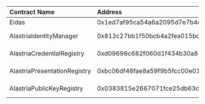 | Contract Name | Address | ABI |
| :------------ | :-------| :--- |
| Eidas | 0x1ed7af95ca54a6a2095d7e7b4df15261bb9508d4 | https://github.com/alastria/alastria-identity/blob/develop/contracts/abi/__contracts_libs_Eidas_sol_Eidas.abi |
| AlastriaIdentityManager | 0x812c27bb1f50bcb4a2fea015bd89c3691cd759a5 | https://github.com/alastria/alastria-identity/blob/develop/contracts/abi/__contracts_identityManager_AlastriaIdentityManager_sol_AlastriaIdentityManager.abi |
| AlastriaCredentialRegistry | 0xd09698c682f060d1f434b30a8438245371d124e2 | https://github.com/alastria/alastria-identity/blob/develop/contracts/abi/__contracts_registry_AlastriaCredentialRegistry_sol_AlastriaCredentialRegistry.abi |
| AlastriaPresentationRegistry | 0xbc06df48fae8a59f9b5fcc00e01d753fd4e91f69 | https://github.com/alastria/alastria-identity/blob/develop/contracts/abi/__contracts_registry_AlastriaPresentationRegistry_sol_AlastriaPresentationRegistry.abi |
| AlastriaPublicKeyRegistry | 0x0383815e2667071fce25db63c11962f95b2e893f | https://github.com/alastria/alastria-identity/blob/develop/contracts/abi/__contracts_registry_AlastriaPublicKeyRegistry_sol_AlastriaPublicKeyRegistry.abi |
